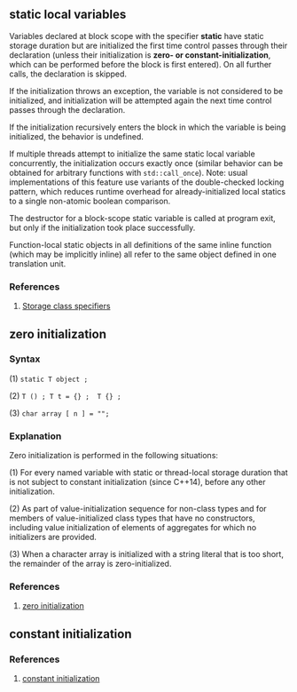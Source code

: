 ## static local variables

Variables declared at block scope with the specifier **static** have static storage duration but are initialized the first time control passes through their declaration (unless their initialization is **zero- or constant-initialization**, which can be performed before the block is first entered). On all further calls, the declaration is skipped.

If the initialization throws an exception, the variable is not considered to be initialized, and initialization will be attempted again the next time control passes through the declaration.

If the initialization recursively enters the block in which the variable is being initialized, the behavior is undefined.

If multiple threads attempt to initialize the same static local variable concurrently, the initialization occurs exactly once (similar behavior can be obtained for arbitrary functions with `std::call_once`). Note: usual implementations of this feature use variants of the double-checked locking pattern, which reduces runtime overhead for already-initialized local statics to a single non-atomic boolean comparison.

The destructor for a block-scope static variable is called at program exit, but only if the initialization took place successfully.

Function-local static objects in all definitions of the same inline function (which may be implicitly inline) all refer to the same object defined in one translation unit.

### References

1. [Storage class specifiers](https://en.cppreference.com/w/cpp/language/storage_duration)


## zero initialization

### Syntax

(1) `static T object ;`

(2) `T () ;
    T t = {} ; 
    T {} ;
    `

(3) `char array [ n ] = "";`

### Explanation

Zero initialization is performed in the following situations:

(1) For every named variable with static or thread-local storage duration that is not subject to constant initialization (since C++14), before any other initialization.

(2) As part of value-initialization sequence for non-class types and for members of value-initialized class types that have no constructors, including value initialization of elements of aggregates for which no initializers are provided.

(3) When a character array is initialized with a string literal that is too short, the remainder of the array is zero-initialized.

### References

1. [zero initialization](https://en.cppreference.com/w/cpp/language/zero_initialization)


## constant initialization

### References

1. [constant initialization](https://en.cppreference.com/w/cpp/language/constant_initialization)
